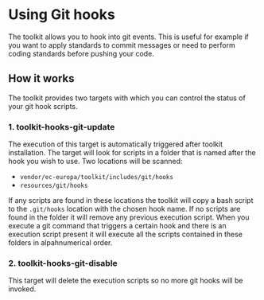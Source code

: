 # Using Git hooks

The toolkit allows you to hook into git events. This is useful for
example if you want to apply standards to commit messages or need to
perform coding standards before pushing your code.

## How it works

The toolkit provides two targets with which you can control the status
of your git hook scripts.

### 1. toolkit-hooks-git-update
The execution of this target is automatically triggered after toolkit
installation. The target will look for scripts in a folder that is named
after the hook you wish to use. Two locations will be scanned:
- `vendor/ec-europa/toolkit/includes/git/hooks`
- `resources/git/hooks`

If any scripts are found in these locations the toolkit will copy a
bash script to the `.git/hooks` location with the chosen hook name. If
no scripts are found in the folder it will remove any previous execution
script. When you execute a git command that triggers a certain hook and
there is an execution script present it will execute all the scripts
contained in these folders in alpahnumerical order.

### 2. toolkit-hooks-git-disable

This target will delete the execution scripts so no more git hooks will
be invoked.
